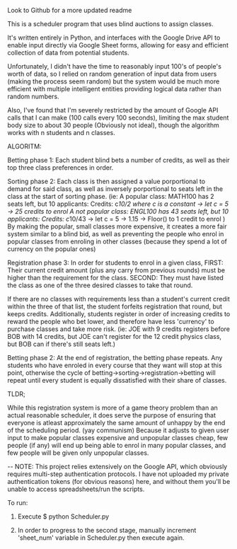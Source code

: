 Look to Github for a more updated readme

This is a scheduler program that uses blind auctions to assign classes.

It's written entirely in Python, and interfaces with the Google Drive API to enable input directly via Google Sheet forms, allowing for easy and efficient collection of data from potential students.

Unfortunately, I didn't have the time to reasonably input 100's of people's 
worth of data, so I relied on random generation of input data from users (making the process seem random) but the system would be much more efficient 
with multiple intelligent entities providing logical data rather than random
numbers.

Also, I've found that I'm severely restricted by the amount of Google API calls that I can make (100 calls every 100 seconds), limiting the max student body size to about 30 people (Obviously not ideal), though the algorithm works
with n students and n classes.


ALGORITM:

Betting phase 1:
Each student blind bets a number of credits, as well as their top three
class preferences in order.

Sorting phase 2:
Each class is then assigned a value porportional to demand for said class, as
well as inversely porportional to seats left in the class at the start of
sorting phase.
(ie: 
A popular class: MATH100 has 2 seats left, but 10 applicants: Credits: c*10/2
    where c is a constant -> let c = 5 -> 25 credits to enrol
A not popular class: ENGL100 has 43 seats left, but 10 applicants:
    Credits: c*10/43 -> let c = 5 -> 1.15 -> Floor() to 1 credit to enrol
)
By making the popular, small classes more expensive, it creates a more fair
system similar to a blind bid, as well as preventing the people who enrol in popular classes from enroling in other classes (because they spend a lot of
currency on the popular ones)

Registration phase 3:
In order for students to enrol in a given class,
FIRST: Their current credit amount (plus any carry from previous rounds) must
be higher than the requirement for the class.
SECOND: They must have listed the class as one of the three desired classes
to take that round.

If there are no classes with requirements less than a student's current
credit within the three of that list, the student forfeits registration that
round, but keeps credits.
Additionally, students register in order of increasing credits to reward the
people who bet lower, and therefore have less 'currency' to purchase classes
and take more risk.
(ie: JOE with 9 credits registers before BOB with 14 credits, but JOE can't
register for the 12 credit physics class, but BOB can if there's still seats left.)

Betting phase 2:
At the end of registration, the betting phase repeats. Any students who
have enroled in every course that they want will stop at this point, otherwise
the cycle of betting->sorting->registration->betting will repeat until every
student is equally dissatisfied with their share of classes.



TLDR;

While this registration system is more of a game theory problem than an actual
reasonable scheduler, it does serve the purpose of ensuring that everyone is
atleast approximately the same amount of unhappy by the end of the scheduling
period. (yay communism) Because it adjusts to given user input to make popular classes expensive and unpopular classes cheap, few people (if any) will end up being able to enrol in many popular classes, and few people will be given only unpopular classes. 






  --  NOTE: This project relies extensively on the Google API, which obviously
      requires multi-step authentication protocols. I have not uploaded my
      private authentication tokens (for obvious reasons) here, and without
      them you'll be unable to access spreadsheets/run the scripts.

To run:

1) Execute
   \$ python Scheduler.py

2) In order to progress to the second stage, manually increment 
   'sheet_num' variable in Scheduler.py then execute again.